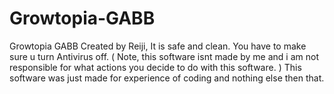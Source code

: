 # Growtopia-GABB
Growtopia GABB Created by Reiji, It is safe and clean. You have to make sure u turn Antivirus off.
( Note, this software isnt made by me and i am not responsible for what actions you decide to do with this software. )
This software was just made for experience of coding and nothing else then that.
